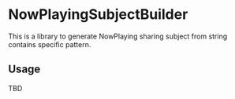 # NowPlayingSubjectBuilder

This is a library to generate NowPlaying sharing subject from string contains specific pattern.

## Usage

TBD
